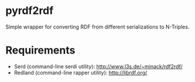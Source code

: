 pyrdf2rdf
=========

Simple wrapper for converting RDF from different serializations to N-Triples.

Requirements
=========

* Serd (command-line serdi utility): http://www.l3s.de/~minack/rdf2rdf/
* Redland (command-line rapper utility): http://librdf.org/
